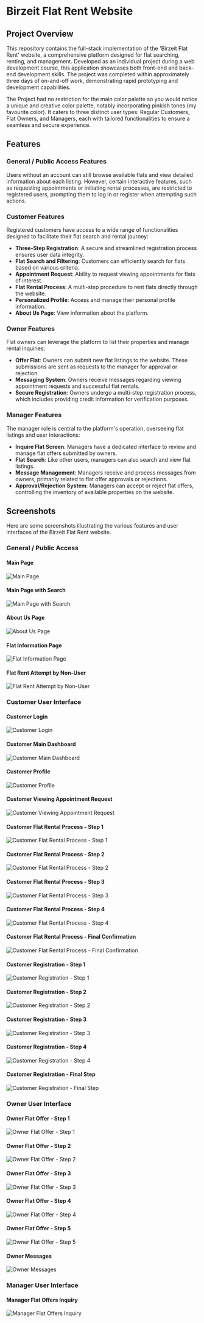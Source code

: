 # Birzeit Flat Rent Website

## Project Overview

This repository contains the full-stack implementation of the 'Birzeit Flat Rent' website, a comprehensive platform designed for flat searching, renting, and management. Developed as an individual project during a web development course, this application showcases both front-end and back-end development skills. The project was completed within approximately three days of on-and-off work, demonstrating rapid prototyping and development capabilities.

The Project had no restriction for the main color palette so you would notice a unique and creative color palette, notably incorporating pinkish tones (my favourite color). It caters to three distinct user types: Regular Customers, Flat Owners, and Managers, each with tailored functionalities to ensure a seamless and secure experience.

## Features

### General / Public Access Features

Users without an account can still browse available flats and view detailed information about each listing. However, certain interactive features, such as requesting appointments or initiating rental processes, are restricted to registered users, prompting them to log in or register when attempting such actions.




### Customer Features

Registered customers have access to a wide range of functionalities designed to facilitate their flat search and rental journey:

- **Three-Step Registration**: A secure and streamlined registration process ensures user data integrity.
- **Flat Search and Filtering**: Customers can efficiently search for flats based on various criteria.
- **Appointment Request**: Ability to request viewing appointments for flats of interest.
- **Flat Rental Process**: A multi-step procedure to rent flats directly through the website.
- **Personalized Profile**: Access and manage their personal profile information.
- **About Us Page**: View information about the platform.

### Owner Features

Flat owners can leverage the platform to list their properties and manage rental inquiries:

- **Offer Flat**: Owners can submit new flat listings to the website. These submissions are sent as requests to the manager for approval or rejection.
- **Messaging System**: Owners receive messages regarding viewing appointment requests and successful flat rentals.
- **Secure Registration**: Owners undergo a multi-step registration process, which includes providing credit information for verification purposes.

### Manager Features

The manager role is central to the platform's operation, overseeing flat listings and user interactions:

- **Inquire Flat Screen**: Managers have a dedicated interface to review and manage flat offers submitted by owners.
- **Flat Search**: Like other users, managers can also search and view flat listings.
- **Message Management**: Managers receive and process messages from owners, primarily related to flat offer approvals or rejections.
- **Approval/Rejection System**: Managers can accept or reject flat offers, controlling the inventory of available properties on the website.




## Screenshots

Here are some screenshots illustrating the various features and user interfaces of the Birzeit Flat Rent website.

### General / Public Access

#### Main Page
![Main Page](screenshots/MainPageAny.png)

#### Main Page with Search
![Main Page with Search](screenshots/MainPageAnySearch.png)

#### About Us Page
![About Us Page](screenshots/AboutUsAny.png)

#### Flat Information Page
![Flat Information Page](screenshots/FlatInfoPage.png)

#### Flat Rent Attempt by Non-User
![Flat Rent Attempt by Non-User](screenshots/FlatRentFailForNonUser.png)

### Customer User Interface

#### Customer Login
![Customer Login](screenshots/CustomerLogin.png)

#### Customer Main Dashboard
![Customer Main Dashboard](screenshots/CustomerMain.png)

#### Customer Profile
![Customer Profile](screenshots/CustomerProfile.png)

#### Customer Viewing Appointment Request
![Customer Viewing Appointment Request](screenshots/CustomerViewAppointment.png)

#### Customer Flat Rental Process - Step 1
![Customer Flat Rental Process - Step 1](screenshots/CustomerRentFlat.png)

#### Customer Flat Rental Process - Step 2
![Customer Flat Rental Process - Step 2](screenshots/CustomerRentFlat2.png)

#### Customer Flat Rental Process - Step 3
![Customer Flat Rental Process - Step 3](screenshots/CustomerRentFlat3.png)

#### Customer Flat Rental Process - Step 4
![Customer Flat Rental Process - Step 4](screenshots/CustomerRentFlat4.png)

#### Customer Flat Rental Process - Final Confirmation
![Customer Flat Rental Process - Final Confirmation](screenshots/CustomerRentFlatFinal.png)

#### Customer Registration - Step 1
![Customer Registration - Step 1](screenshots/RegisterCustomer11.png)

#### Customer Registration - Step 2
![Customer Registration - Step 2](screenshots/RegisterCustomer12.png)

#### Customer Registration - Step 3
![Customer Registration - Step 3](screenshots/RegisterCustomer21.png)

#### Customer Registration - Step 4
![Customer Registration - Step 4](screenshots/RegisterCustomer31.png)

#### Customer Registration - Final Step
![Customer Registration - Final Step](screenshots/RegisterCustomerFinal.png)

### Owner User Interface

#### Owner Flat Offer - Step 1
![Owner Flat Offer - Step 1](screenshots/OwnerFlatOffer1.png)

#### Owner Flat Offer - Step 2
![Owner Flat Offer - Step 2](screenshots/OwnerFlatOffer2.png)

#### Owner Flat Offer - Step 3
![Owner Flat Offer - Step 3](screenshots/ownerflatOffer3.png)

#### Owner Flat Offer - Step 4
![Owner Flat Offer - Step 4](screenshots/OwnerFlatOffer4.png)

#### Owner Flat Offer - Step 5
![Owner Flat Offer - Step 5](screenshots/OwnerFlatOffer5.png)

#### Owner Messages
![Owner Messages](screenshots/OwnerMessages.png)

### Manager User Interface

#### Manager Flat Offers Inquiry
![Manager Flat Offers Inquiry](screenshots/ManagerFlatoffers.png)
